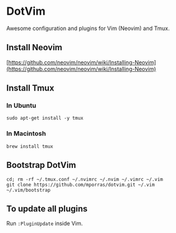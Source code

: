 # DotVim

Awesome configuration and plugins for Vim (Neovim) and Tmux.


## Install Neovim

[https://github.com/neovim/neovim/wiki/Installing-Neovim](https://github.com/neovim/neovim/wiki/Installing-Neovim)


## Install Tmux


### In Ubuntu

````
sudo apt-get install -y tmux
````


### In Macintosh

````
brew install tmux
````


## Bootstrap DotVim

````
cd; rm -rf ~/.tmux.conf ~/.nvimrc ~/.nvim ~/.vimrc ~/.vim
git clone https://github.com/mporras/dotvim.git ~/.vim
~/.vim/bootstrap
````


## To update all plugins

Run `:PluginUpdate` inside Vim.
